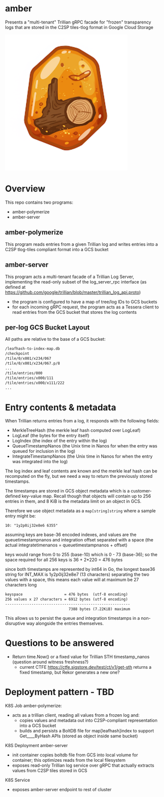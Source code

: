 # amber
Presents a "multi-tenant" Trillian gRPC facade for "frozen" transparency logs that are stored in the C2SP tiles-tlog format in Google Cloud Storage

![Amber Logo](images/amber.png)

# Overview
This repo contains two programs:
- amber-polymerize
- amber-server

## amber-polymerize
This program reads entries from a given Trillian log and writes entries into a C2SP tlog-tiles compliant format into a GCS bucket

## amber-server
This program acts a multi-tenant facade of a Trillian Log Server, implementing the read-only subset of the log_server_rpc interface (as defined at https://github.com/google/trillian/blob/master/trillian_log_api.proto)
 - the program is configured to have a map of tree/log IDs to GCS buckets
 - for each incoming gRPC request, the program acts as a Tessera client to read entries from the GCS bucket that stores the log contents

## per-log GCS Bucket Layout
All paths are relative to the base of a GCS bucket:

```
/leafhash-to-index-map.db
/checkpoint
/tile/0/x001/x234/067
/tile/0/x001/x234/067.p/8
...
/tile/entries/000
/tile/entries/x000/111
/tile/entries/x000/x111/222
...
```

# Entry contents & metadata
When Trillian returns entries from a log, it responds with the following fields:
- MerkleTreeHash (the merkle leaf hash computed over LogLeaf)
- LogLeaf (the bytes for the entry itself)
- LogIndex (the index of the entry within the log)
- QueueTimestampNanos (the Unix time in Nanos for when the entry was queued for inclusion in the log)
- IntegrateTimestampNanos (the Unix time in Nanos for when the entry was integrated into the log)

The log index and leaf contents are known and the merkle leaf hash can be recomputed on the fly, but we need a way to return the previously stored timestamps.

The timestamps are stored in GCS object metadata which is a customer-defined key-value map. Recall though that objects will contain up to 256 entries in them, and 8 KiB is the metadata limit on an object in GCS.

Therefore we use object metadata as a `map[string]string` where a sample entry might be:

```
10: "1y2p0ij32e8e6 6355"
```

assuming keys are base-36 encoded indexes, and values are the queuetimestampnanos and integration offset separated with a space
(the actual integratetimenanos = queuetimestampnanos + offset)

keys would range from 0 to 255 (base-10) which is 0 - 73 (base-36); so the space required for all 256 keys is 36 + 2*220 = 476 bytes

since both timestamps are represented by int64 in Go, the longest base36 string for INT_MAX is 1y2p0ij32e8e7 (13 characters)
separating the two values with a space, this means each value will at maximum be 27 characters long

```
keyspace                   = 476 bytes  (utf-8 encoding)
256 values x 27 characters = 6912 bytes (utf-8 encoding)
---------------------------------------------------------
                             7388 bytes (7.22KiB) maximum
```

This allows us to persist the queue and integration timestamps in a non-disruptive way alongside the entries themselves.

# Questions to be answered
- Return time.Now() or a fixed value for Trillian STH timestamp_nanos (question around witness freshness?)
  - current CTFE https://ctfe.sigstore.dev/test/ct/v1/get-sth returns a fixed timestamp, but Rekor generates a new one?


# Deployment pattern - TBD
K8S Job amber-polymerize:
- acts as a trillian client, reading all values from a frozen log and:
    - copies values and metadata out into C2SP-compliant representation into a GCS bucket
    - builds and persists a BoltDB file for map[leafhash]index to support Get____ByHash APIs (stored as object inside same bucket)

K8S Deployment amber-server
- init container copies boltdb file from GCS into local volume for container; this optimizes reads from the local filesystem
- exposes read-only Trillian log service over gRPC that actually extracts values from C2SP tiles stored in GCS

K8S Service
- exposes amber-server endpoint to rest of cluster
